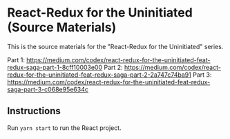 # React-Redux for the Uninitiated (Source Materials)

This is the source materials for the "React-Redux for the Uninitiated" series.

Part 1: https://medium.com/codex/react-redux-for-the-uninitiated-feat-redux-saga-part-1-8cff10003e00
Part 2: https://medium.com/codex/react-redux-for-the-uninitiated-feat-redux-saga-part-2-2a747c74ba91
Part 3: https://medium.com/codex/react-redux-for-the-uninitiated-feat-redux-saga-part-3-c068e95e634c

## Instructions

Run ```yarn start``` to run the React project.
